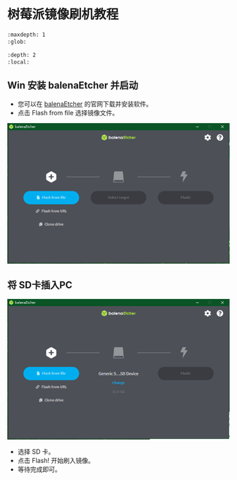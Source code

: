 # 树莓派镜像刷机教程

```{toctree}
:maxdepth: 1
:glob:
```


```{contents} 目录
:depth: 2
:local:
```

## Win 安装 balenaEtcher 并启动

- 您可以在 [balenaEtcher](https://www.balena.io/etcher/) 的官网下载并安装软件。
- 点击 Flash from file  选择镜像文件。

![select_img](../../_static/select_img.png)

## 将 SD卡插入PC 

![select_device](../../_static/select_device.png)

- 选择 SD 卡。
- 点击  Flash!  开始刷入镜像。
- 等待完成即可。


